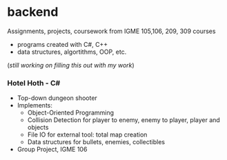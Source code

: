 # backend 
Assignments, projects, coursework from IGME 105,106, 209, 309 courses
 - programs created with C#, C++
 - data structures, algortithms, OOP, etc.

(*still working on filling this out with my work*)

 ### Hotel Hoth - C#
  - Top-down dungeon shooter 
  - Implements: 
    - Object-Oriented Programming 
    - Collision Detection for player to enemy, enemy to player, player and objects
    - File IO for external tool: total map creation
    - Data structures for bullets, enemies, collectibles
  - Group Project, IGME 106
